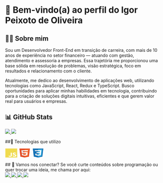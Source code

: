 # 👋 Bem-vindo(a) ao perfil do Igor Peixoto de Oliveira
## 👨‍💻 Sobre mim
Sou um Desenvolvedor Front-End em transição de carreira, com mais de 10 anos de experiência no setor financeiro — atuando com gestão, atendimento e assessoria a empresas. Essa trajetória me proporcionou uma base sólida em resolução de problemas, visão estratégica, foco em resultados e relacionamento com o cliente.

Atualmente, me dedico ao desenvolvimento de aplicações web, utilizando tecnologias como JavaScript, React, Redux e TypeScript. Busco oportunidades para aplicar minhas habilidades em tecnologia, contribuindo para a criação de soluções digitais intuitivas, eficientes e que gerem valor real para usuários e empresas.

## 📊 GitHub Stats
<div> <a href="https://github.com/IgorPeixotoOliveira"> <img height="180em" src="https://github-readme-stats.vercel.app/api?username=IgorPeixotoOliveira&show_icons=true&theme=highcontrast&include_all_commits=true&count_private=true"/> 
<img height="180em" src="https://github-readme-stats.vercel.app/api/top-langs/?username=IgorPeixotoOliveira&layout=compact&langs_count=10&theme=highcontrast"/></a> </div>

##🚀 Tecnologias que utilizo


<p align="left">
  <img align="center" alt="JavaScript" title="JavaScript" height="30" width="40" src="https://raw.githubusercontent.com/devicons/devicon/master/icons/javascript/javascript-plain.svg"/>
  <img align="center" alt="HTML5" title="HTML5" height="30" width="40" src="https://raw.githubusercontent.com/devicons/devicon/master/icons/html5/html5-original.svg"/>
  <img align="center" alt="CSS3" title="CSS3" height="30" width="40" src="https://raw.githubusercontent.com/devicons/devicon/master/icons/css3/css3-original.svg"/>
</p>
## 📱 Vamos nos conectar?
Se você curte conteúdos sobre programação ou quer trocar uma ideia, me chama por aqui:

<div> <a href="https://www.instagram.com/igorpxt/" target="_blank"> <img src="https://img.shields.io/badge/-Instagram-%23E4405F?style=for-the-badge&logo=instagram&logoColor=white"/> </a> <a href="https://discord.gg/snX4CwgP" target="_blank"> <img src="https://img.shields.io/badge/Discord-7289DA?style=for-the-badge&logo=discord&logoColor=white"/> </a> <a href="mailto:igor.peixoto.oliveira@gmail.com" target="_blank"> <img src="https://img.shields.io/badge/-Gmail-%23333?style=for-the-badge&logo=gmail&logoColor=white"/> </a> <a href="https://www.linkedin.com/in/igor-peixoto-de-oliveira-655a8b3a/" target="_blank"> <img src="https://img.shields.io/badge/-LinkedIn-%230077B5?style=for-the-badge&logo=linkedin&logoColor=white"/> </a> </div>
